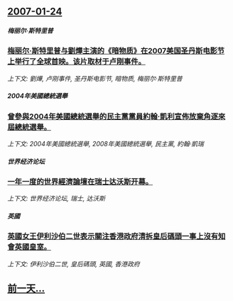 ## [2007-01-24](/news/2007/01/24/index.md)

##### 梅丽尔·斯特里普
### [梅丽尔·斯特里普与劉燁主演的《暗物质》在2007美国圣丹斯电影节上举行了全球首映。该片取材于卢刚事件。](/news/2007/01/24/梅丽尔-斯特里普与劉燁主演的-暗物质-在2007美国圣丹斯电影节上举行了全球首映-该片取材于卢刚事件.md)
_上下文: 劉燁, 卢刚事件, 圣丹斯电影节, 暗物质, 梅丽尔·斯特里普_

##### 2004年美國總統選舉
### [曾參與2004年美國總統選舉的民主黨黨員約翰·凱利宣佈放棄角逐來屆總統選舉。](/news/2007/01/24/曾參與2004年美國總統選舉的民主黨黨員約翰-凱利宣佈放棄角逐來屆總統選舉.md)
_上下文: 2004年美國總統選舉, 2008年美國總統選舉, 民主黨, 約翰·凱瑞_

##### 世界经济论坛
### [一年一度的世界經濟論壇在瑞士达沃斯开幕。](/news/2007/01/24/一年一度的世界經濟論壇在瑞士达沃斯开幕.md)
_上下文: 世界经济论坛, 瑞士, 达沃斯_

##### 英國
### [英國女王伊利沙伯二世表示關注香港政府清拆皇后碼頭一事上沒有知會英國皇室。](/news/2007/01/24/英國女王伊利沙伯二世表示關注香港政府清拆皇后碼頭一事上沒有知會英國皇室.md)
_上下文: 伊利沙伯二世, 皇后碼頭, 英國, 香港政府_

## [前一天...](/news/2007/01/23/index.md)

